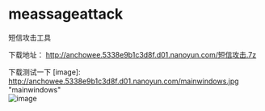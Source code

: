 meassageattack
==============

短信攻击工具

下载地址：
http://anchowee.5338e9b1c3d8f.d01.nanoyun.com/短信攻击.7z

<a>下载测试一下</a>
[image]: http://anchowee.5338e9b1c3d8f.d01.nanoyun.com/mainwindows.jpg "mainwindows"  
 ![image](http://anchowee.5338e9b1c3d8f.d01.nanoyun.com/mainwindows.jpg)
